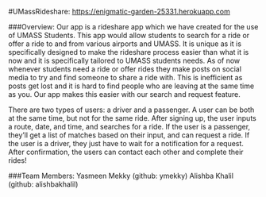 #UMassRideshare: https://enigmatic-garden-25331.herokuapp.com

###Overview:
Our app is a rideshare app which we have created for the use of UMASS Students. This app would allow students to search for a ride or offer a ride to and from various airports and UMASS. It is unique as it is specifically designed to make the rideshare process easier than what it is now and it is specifically tailored to UMASS students needs. As of now whenever students need a ride or offer rides they make posts on social media to try and find someone to share a ride with. This is inefficient as posts get lost and it is hard to find people who are leaving at the same time as you. Our app makes this easier with our search and request feature.

There are two types of users: a driver and a passenger. A user can be both at the same time, but not for the same ride. After signing up, the user inputs a route, date, and time, and searches for a ride. If the user is a passenger, they’ll get a list of matches based on their input, and can request a ride. If the user is a driver, they just have to wait for a notification for a request. After confirmation, the users can contact each other and complete their rides!

###Team Members:
Yasmeen Mekky (github: ymekky) Alishba Khalil (github: alishbakhalil)


